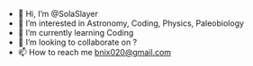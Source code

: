 - 👋 Hi, I’m @SolaSlayer
- 👀 I’m interested in Astronomy, Coding, Physics, Paleobiology
- 🌱 I’m currently learning Coding
- 💞️ I’m looking to collaborate on ?
- 📫 How to reach me bnix020@gmail.com

<!---
SolaSlayer/SolaSlayer is a ✨ special ✨ repository because its `README.md` (this file) appears on your GitHub profile.
You can click the Preview link to take a look at your changes.
--->
